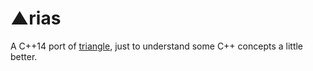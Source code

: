 # ▲rias
A C++14 port of [triangle](https://github.com/esimov/triangle), just to understand some C++ concepts a little better.
